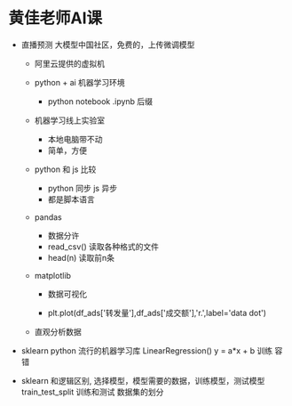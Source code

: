 # 黄佳老师AI课

- 直播预测
  大模型中国社区，免费的，上传微调模型
  - 阿里云提供的虚拟机
  - python + ai 机器学习环境
    - python notebook
    .ipynb 后缀

  - 机器学习线上实验室
    - 本地电脑带不动
    - 简单，方便

  - python 和 js 比较
    - python 同步 js 异步
    - 都是脚本语言

  - pandas
    - 数据分许
    - read_csv() 读取各种格式的文件
    - head(n) 读取前n条

  - matplotlib
    - 数据可视化
    
    - plt.plot(df_ads['转发量'],df_ads['成交额'],'r.',label='data dot')
  - 直观分析数据

- sklearn
python 流行的机器学习库
LinearRegression() y = a*x + b
训练 容错
- sklearn 和逻辑区别,
  选择模型，模型需要的数据，训练模型，测试模型
  train_test_split 训练和测试 数据集的划分